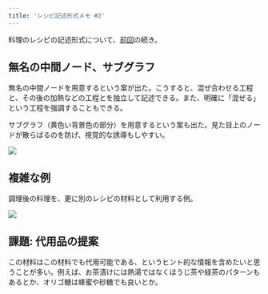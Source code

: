 ```yaml
---
title: 'レシピ記述形式メモ #2'
---
```

料理のレシピの記述形式について、[前回](https://r7kamura.com/articles/2022-05-13-mermaid-recipe-memo)の続き。

無名の中間ノード、サブグラフ
--------------

無名の中間ノードを用意するという案が出た。こうすると、混ぜ合わせる工程と、その後の加熱などの工程とを独立して記述できる。また、明確に「混ぜる」という工程を強調することもできる。

サブグラフ（黄色い背景色の部分）を用意するという案も出た。見た目上のノードが散らばるのを防げ、視覚的な誘導もしやすい。

![](https://lh4.googleusercontent.com/nyPMNvd-6oBDDMM2SHfzmlLhc4IPkIx4HW1KeDxtXnPkVxE-RjzIyCZ0zdlZTMfUuVK9ZxQCyWyDaCp_dRkXPKyAaXuIBUm5iSXLPceh7mS9VrIRAgNezE0fs21EYboovM3Ll6-L23cuOpQhia_8-g)

複雑な例
----

調理後の料理を、更に別のレシピの材料として利用する例。

![](https://lh6.googleusercontent.com/0XayhfNxGO7Vi-pvyvnQYlk7BPI1YxvrG98_gFuKk9vDIHvv5MPntX3oFj2DO4gRejBfuUfopus2w3OMdP6XHtgzhY7-fGVWm598mMlh8Zg31d9uw9XhJwK4oyOdCeI6TIRMJPCv3wxbHShjLg4asg)

課題: 代用品の提案
----------

この材料はこの材料でも代用可能である、というヒント的な情報を含めたいと思うことが多い。例えば、お茶漬けには熱湯ではなくほうじ茶や緑茶のパターンもあるとか、オリゴ糖は蜂蜜や砂糖でも良いとか。
